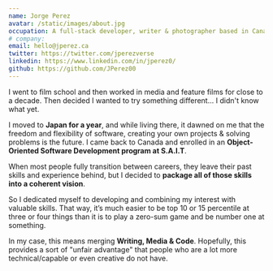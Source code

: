 ```yaml
---
name: Jorge Perez
avatar: /static/images/about.jpg
occupation: A full-stack developer, writer & photographer based in Canada 🇨🇦
# company:
email: hello@jperez.ca
twitter: https://twitter.com/jperezverse
linkedin: https://www.linkedin.com/in/jperez0/
github: https://github.com/JPerez00
---
```


I went to film school and then worked in media and feature films for close to a decade. Then decided I wanted to try something different... I didn't know what yet.

I moved to **Japan for a year**, and while living there, it dawned on me that the freedom and flexibility of software, creating your own projects & solving problems is the future. I came back to Canada and enrolled in an **Object-Oriented Software Development program at S.A.I.T**.

When most people fully transition between careers, they leave their past skills and experience behind, but I decided to **package all of those skills into a coherent vision**.

So I dedicated myself to developing and combining my interest with valuable skills. That way, it’s much easier to be top 10 or 15 percentile at three or four things than it is to play a zero-sum game and be number one at something.

In my case, this means merging **Writing, Media & Code**. Hopefully, this provides a sort of "unfair advantage" that people who are a lot more technical/capable or even creative do not have.
